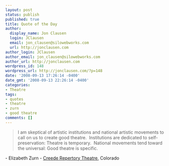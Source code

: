 ```yaml
---
layout: post
status: publish
published: true
title: Quote of the Day
author:
  display_name: Jon Clausen
  login: JClausen
  email: jon_clausen@silowebworks.com
  url: http://jonclausen.com
author_login: JClausen
author_email: jon_clausen@silowebworks.com
author_url: http://jonclausen.com
wordpress_id: 148
wordpress_url: http://jonclausen.com/?p=148
date: '2008-09-13 17:26:14 -0400'
date_gmt: '2008-09-13 22:26:14 -0400'
categories:
- Theatre
tags:
- quotes
- theatre
- zurn
- good theatre
comments: []
---
```

<blockquote>I am skeptical of artistic institutions and national artistic movements to call on us to create good theatre.  Institutions are dedicated to self-preservation: Theatre is temporary.  National movements tend toward the universal: Good theatre is specific.</p></blockquote>
<p>- Elizabeth Zurn - <a href="http://www.creederep.org/">Creede Repertory Theatre</a>, Colorado</p>
